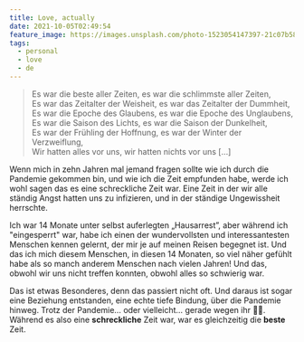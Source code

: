 ```yaml
---
title: Love, actually
date: 2021-10-05T02:49:54
feature_image: https://images.unsplash.com/photo-1523054147397-21c07b58c90e?ixlib=rb-1.2.1&ixid=MnwxMjA3fDB8MHxwaG90by1wYWdlfHx8fGVufDB8fHx8&auto=format&fit=crop&w=2370&q=80
tags:
  - personal
  - love
  - de
---
```


> Es war die beste aller Zeiten, es war die schlimmste aller Zeiten,  
> Es war das Zeitalter der Weisheit, es war das Zeitalter der Dummheit,  
> Es war die Epoche des Glaubens, es war die Epoche des Unglaubens,  
> Es war die Saison des Lichts, es war die Saison der Dunkelheit,  
> Es war der Frühling der Hoffnung, es war der Winter der Verzweiflung,  
> Wir hatten alles vor uns, wir hatten nichts vor uns \[…\]

Wenn mich in zehn Jahren mal jemand fragen sollte wie ich durch die Pandemie gekommen bin, und wie ich die Zeit empfunden habe, werde ich wohl sagen das es eine schreckliche Zeit war. Eine Zeit in der wir alle ständig Angst hatten uns zu infizieren, und in der ständige Ungewissheit herrschte.

Ich war 14 Monate unter selbst auferlegten „Hausarrest”, aber während ich "eingesperrt" war, habe ich einen der wundervollsten und interessantesten Menschen kennen gelernt, der mir je auf meinen Reisen begegnet ist. Und das ich mich diesem Menschen, in diesen 14 Monaten, so viel näher gefühlt habe als so manch anderem Menschen nach vielen Jahren! Und das, obwohl wir uns nicht treffen konnten, obwohl alles so schwierig war.

Das ist etwas Besonderes, denn das passiert nicht oft. Und daraus ist sogar eine Beziehung entstanden, eine echte tiefe Bindung, über die Pandemie hinweg. Trotz der Pandemie… oder vielleicht… gerade wegen ihr 🥺🥰. Während es also eine **schreckliche** Zeit war, war es gleichzeitig die **beste** Zeit.
